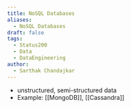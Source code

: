 ```yaml
---
title: NoSQL Databases
aliases:
  - NoSQL Databases
draft: false
tags:
  - Status200
  - Data
  - DataEngineering
author:
  - Sarthak Chandajkar
---
```

 - unstructured, semi-structured data
 - Example: [[MongoDB]], [[Cassandra]]

